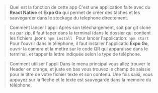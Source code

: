 > Quel est la fonction de cette app
C'est une application faite avec du **React Native** et **Expo Go** qui permet de créer des tâches et les sauvegarder dans le stockage du telephone directement.

> Comment lancer l'appli
Après son téléchargement, soit par git clone ou par zip, il faut taper dans la terminal (dans le dossier qui contient les fichiers .json):
`npm install `
Pour lancer l'application:
`npm start`
Pour l'ouvrir dans le téléphone, il faut installer l'applicatio **Expo Go**, ouvrir la camera et la mettre sur le code QR qui apparaisse dans le terminal, et tapper la lettre indiquée selon le type de téléphone.

> Comment utiliser l'appli
Dans le menu principal vous allez trouver le Header en orange, et juste en bas vous trouvez le champ de saissie pour le titre de votre fichier texte et son contenu. Une fois saisi, vous appuyez sur la fleche et le texte est sauvegardé dans la memoire du téléphone.